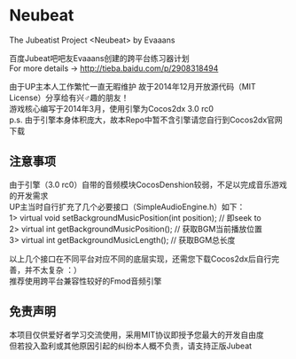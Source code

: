 Neubeat
=======

The Jubeatist Project &lt;Neubeat> by Evaaans

百度Jubeat吧吧友Evaaans创建的跨平台练习器计划  
For more details -> http://tieba.baidu.com/p/2908318494  

由于UP主本人工作繁忙一直无暇维护
故于2014年12月开放源代码（MIT License）分享给有兴♂趣的朋友！  
游戏核心编写于2014年3月，使用引擎为Cocos2dx 3.0 rc0  
p.s. 由于引擎本身体积庞大，故本Repo中暂不含引擎请您自行到Cocos2dx官网下载  

注意事项
--------
由于引擎（3.0 rc0）自带的音频模块CocosDenshion较弱，不足以完成音乐游戏的开发需求  
UP主当时自行扩充了几个必要接口（SimpleAudioEngine.h）如下：  
1> 	virtual void setBackgroundMusicPosition(int position); // 即seek to  
2>	virtual int getBackgroundMusicPosition(); // 获取BGM当前播放位置  
3>  virtual int getBackgroundMusicLength(); // 获取BGM总长度  

以上几个接口在不同平台对应不同的底层实现，还需您下载Cocos2dx后自行完善，并不太复杂 ：）  
推荐使用跨平台兼容性较好的Fmod音频引擎  

免责声明
--------
本项目仅供爱好者学习交流使用，采用MIT协议即授予您最大的开发自由度  
但若投入盈利或其他原因引起的纠纷本人概不负责，请支持正版Jubeat  
